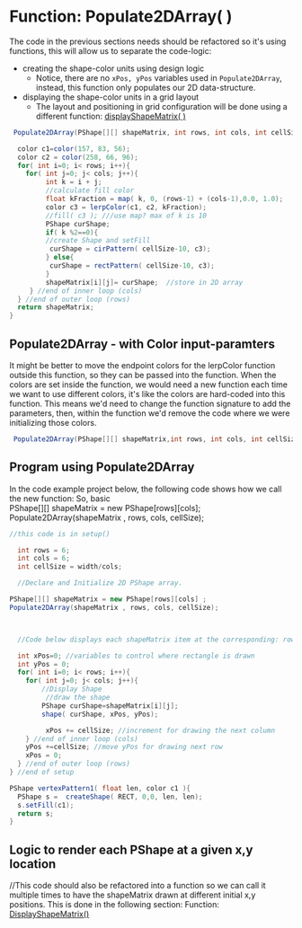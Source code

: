 # Function: Populate2DArray\( \)

The code in the previous sections needs should be refactored so it's using functions, this will allow us to separate the code-logic:

* creating the shape-color units using design logic
  * Notice, there are no `xPos, yPos` variables used in `Populate2DArray`, instead, this function only populates our 2D data-structure.
* displaying the shape-color units in a grid layout
  * The layout and positioning in grid configuration will be done using a different function: [displayShapeMatrix\( \)](function-displayshapematrix.md)

```java
 Populate2DArray(PShape[][] shapeMatrix, int rows, int cols, int cellSize){

  color c1=color(157, 83, 56);
  color c2 = color(258, 66, 96);
  for( int i=0; i< rows; i++){
    for( int j=0; j< cols; j++){
         int k = i + j;
         //calculate fill color
         float kFraction = map( k, 0, (rows-1) + (cols-1),0.0, 1.0);
         color c3 = lerpColor(c1, c2, kFraction);
         //fill( c3 ); ///use map? max of k is 10
         PShape curShape;
         if( k %2==0){
         //create Shape and setFill 
          curShape = cirPattern( cellSize-10, c3);
         } else{
          curShape = rectPattern( cellSize-10, c3);
         }
         shapeMatrix[i][j]= curShape;  //store in 2D array
     } //end of inner loop (cols)
  } //end of outer loop (rows) 
  return shapeMatrix;
}
```

## Populate2DArray - with Color input-paramters

It might be better to move the endpoint colors for the lerpColor function outside this function, so they can be passed into the function. When the colors are set inside the function, we would need a new function each time we want to use different colors, it's like the colors are hard-coded into this function. This means we'd need to change the function signature to add the parameters, then, within the function we'd remove the code where we were initializing those colors.

```java
 Populate2DArray(PShape[][] shapeMatrix,int rows, int cols, int cellSize, color c1, color c2)
```

## Program using Populate2DArray

In the code example project below, the following code shows how we call the new function: So, basic  
PShape\[\]\[\] shapeMatrix = new PShape\[rows\]\[cols\]; Populate2DArray\(shapeMatrix , rows, cols, cellSize\);

```java
//this code is in setup()

  int rows = 6;
  int cols = 6;
  int cellSize = width/cols;

  //Declare and Initialize 2D PShape array.

PShape[][] shapeMatrix = new PShape[rows][cols] ;
Populate2DArray(shapeMatrix , rows, cols, cellSize);



  //Code below displays each shapeMatrix item at the corresponding: row, col / x, y position. 

  int xPos=0; //variables to control where rectangle is drawn
  int yPos = 0;
  for( int i=0; i< rows; i++){
    for( int j=0; j< cols; j++){
        //Display Shape
         //draw the shape
        PShape curShape=shapeMatrix[i][j];
        shape( curShape, xPos, yPos);

         xPos += cellSize; //increment for drawing the next column
    } //end of inner loop (cols)
    yPos +=cellSize; //move yPos for drawing next row
    xPos = 0;
  } //end of outer loop (rows) 
} //end of setup

PShape vertexPattern1( float len, color c1 ){
  PShape s =  createShape( RECT, 0,0, len, len);
  s.setFill(c1);
  return s;
}
```

## Logic to render each PShape at a given x,y location

//This code should also be refactored into a function so we can call it multiple times to have the shapeMatrix drawn at different initial x,y positions. This is done in the following section: Function: [DisplayShapeMatrix\(\)](function-displayshapematrix.md)

